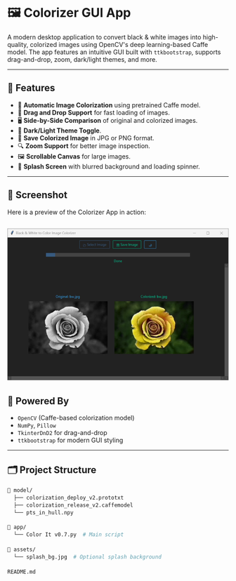 # 🖼️ Colorizer GUI App

A modern desktop application to convert black & white images into high-quality, colorized images using OpenCV's deep learning-based Caffe model. The app features an intuitive GUI built with `ttkbootstrap`, supports drag-and-drop, zoom, dark/light themes, and more.

---

## 🚀 Features

- 🎨 **Automatic Image Colorization** using pretrained Caffe model.
- 🧲 **Drag and Drop Support** for fast loading of images.
- 🖥️ **Side-by-Side Comparison** of original and colorized images.
- 🌙 **Dark/Light Theme Toggle**.
- 💾 **Save Colorized Image** in JPG or PNG format.
- 🔍 **Zoom Support** for better image inspection.
- 🖼️ **Scrollable Canvas** for large images.
- 🧊 **Splash Screen** with blurred background and loading spinner.

---

## 📸 Screenshot

Here is a preview of the Colorizer App in action:

![App Screenshot](Screenshots/App%20Screenshot.png)
---

## 🧠 Powered By

- `OpenCV` (Caffe-based colorization model)
- `NumPy`, `Pillow`
- `TkinterDnD2` for drag-and-drop
- `ttkbootstrap` for modern GUI styling

---

## 🗂️ Project Structure

```bash
📁 model/
  ├── colorization_deploy_v2.prototxt
  ├── colorization_release_v2.caffemodel
  └── pts_in_hull.npy

📁 app/
  └── Color It v0.7.py  # Main script

📁 assets/
  └── splash_bg.jpg  # Optional splash background

README.md
